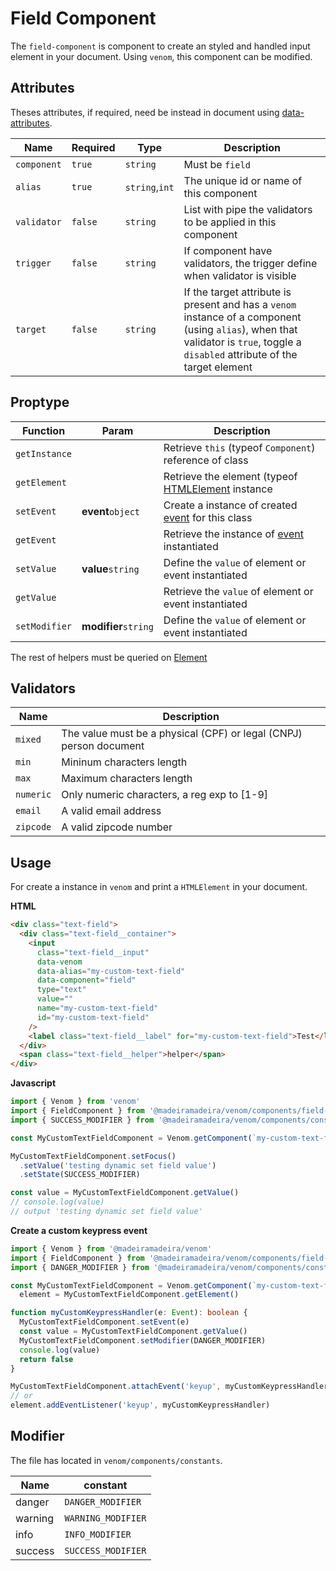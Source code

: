# Field Component

The `field-component` is component to create an styled and handled input element in your document.
Using `venom`, this component can be modified.

## Attributes

Theses attributes, if required, need be instead in document using [data-attributes](https://developer.mozilla.org/pt-BR/docs/Web/HTML/Global_attributes/data-*).

| Name        | Required | Type           | Description                                                                                                                                                                      |
| ----------- | -------- | -------------- | -------------------------------------------------------------------------------------------------------------------------------------------------------------------------------- |
| `component` | `true`   | `string`       | Must be `field`                                                                                                                                                                  |
| `alias`     | `true`   | `string`,`int` | The unique id or name of this component                                                                                                                                          |
| `validator` | `false`  | `string`       | List with pipe the validators to be applied in this component                                                                                                                    |
| `trigger`   | `false`  | `string`       | If component have validators, the trigger define when validator is visible                                                                                                       |
| `target`    | `false`  | `string`       | If the target attribute is present and has a `venom` instance of a component (using `alias`), when that validator is `true`, toggle a `disabled` attribute of the target element |

## Proptype

| Function      | Param                | Description                                                                                                       |
| ------------- | -------------------- | ----------------------------------------------------------------------------------------------------------------- |
| `getInstance` |                      | Retrieve `this` (typeof `Component`) reference of class                                                           |
| `getElement`  |                      | Retrieve the element (typeof [HTMLElement](https://developer.mozilla.org/pt-BR/docs/Web/API/HTMLElement) instance |
| `setEvent`    | **event**`object`    | Create a instance of created [event](https://developer.mozilla.org/pt-BR/docs/Web/Events) for this class          |
| `getEvent`    |                      | Retrieve the instance of [event](https://developer.mozilla.org/pt-BR/docs/Web/Events) instantiated                |
| `setValue`    | **value**`string`    | Define the `value` of element or event instantiated                                                               |
| `getValue`    |                      | Retrieve the `value` of element or event instantiated                                                             |
| `setModifier` | **modifier**`string` | Define the `value` of element or event instantiated                                                               |

The rest of helpers must be queried on [Element](https://developer.mozilla.org/en-US/docs/Web/API/Element)

## Validators

| Name      | Description                                                        |
| --------- | ------------------------------------------------------------------ |
| `mixed`   | The value must be a physical (CPF) or legal (CNPJ) person document |
| `min`     | Mininum characters length                                          |
| `max`     | Maximum characters length                                          |
| `numeric` | Only numeric characters, a reg exp to [1-9]                        |
| `email`   | A valid email address                                              |
| `zipcode` | A valid zipcode number                                             |

## Usage

For create a instance in `venom` and print a `HTMLElement` in your document.

**HTML**

```html
<div class="text-field">
  <div class="text-field__container">
    <input
      class="text-field__input"
      data-venom
      data-alias="my-custom-text-field"
      data-component="field"
      type="text"
      value=""
      name="my-custom-text-field"
      id="my-custom-text-field"
    />
    <label class="text-field__label" for="my-custom-text-field">Test</label>
  </div>
  <span class="text-field__helper">helper</span>
</div>
```

**Javascript**

```javascript
import { Venom } from 'venom'
import { FieldComponent } from '@madeiramadeira/venom/components/field-component/index'
import { SUCCESS_MODIFIER } from '@madeiramadeira/venom/components/constants'

const MyCustomTextFieldComponent = Venom.getComponent(`my-custom-text-field`) as FieldComponent

MyCustomTextFieldComponent.setFocus()
  .setValue('testing dynamic set field value')
  .setState(SUCCESS_MODIFIER)

const value = MyCustomTextFieldComponent.getValue()
// console.log(value)
// output 'testing dynamic set field value'
```

**Create a custom keypress event**

```typescript
import { Venom } from '@madeiramadeira/venom'
import { FieldComponent } from '@madeiramadeira/venom/components/field-component/index'
import { DANGER_MODIFIER } from '@madeiramadeira/venom/components/constants'

const MyCustomTextFieldComponent = Venom.getComponent(`my-custom-text-field`) as FieldComponent,
  element = MyCustomTextFieldComponent.getElement()

function myCustomKeypressHandler(e: Event): boolean {
  MyCustomTextFieldComponent.setEvent(e)
  const value = MyCustomTextFieldComponent.getValue()
  MyCustomTextFieldComponent.setModifier(DANGER_MODIFIER)
  console.log(value)
  return false
}

MyCustomTextFieldComponent.attachEvent('keyup', myCustomKeypressHandler)
// or
element.addEventListener('keyup', myCustomKeypressHandler)
```

## Modifier

The file has located in `venom/components/constants`.

| Name    | constant           |
| ------- | ------------------ |
| danger  | `DANGER_MODIFIER`  |
| warning | `WARNING_MODIFIER` |
| info    | `INFO_MODIFIER`    |
| success | `SUCCESS_MODIFIER` |
